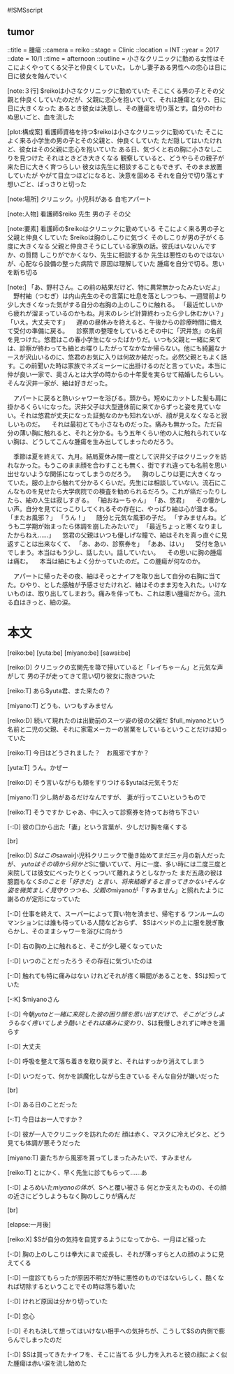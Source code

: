 #!SMSscript

## tumor

::title = 腫瘍
::camera = reiko
::stage = Clinic
::location = INT
::year = 2017
::date = 10/1
::time = afternoon
::outline = 小さなクリニックに勤める女性はそこによくやってくる父子と仲良くしていた。しかし妻子ある男性への恋心は日に日に彼女を蝕んでいく


[note:３行]
$reikoは小さなクリニックに勤めていた
そこにくる男の子とその父親と仲良くしていたのだが、父親に恋心を抱いていて、それは腫瘍となり、日に日に大きくなった
あるとき彼女は決意し、その腫瘍を切り落とす。自分の叶わぬ思いごと、血を流した

[plot:構成案]
看護師資格を持つ$reikoは小さなクリニックに勤めていた
そこによく来る小学生の男の子とその父親と、仲良くしていた
ただ隠してはいたけれど、彼女はその父親に恋心を抱いていた
ある日、気づくと右の胸に小さなしこりを見つけた
それはときどき大きくなる
観察していると、どうやらその親子が来た日に大きく育つらしい
彼女は先生に相談することもできず、そのまま放置していたが
やがて目立つほどになると、決意を固める
それを自分で切り落とす
想いごと、ばっさりと切った

[note:場所]
クリニック。小児科がある
自宅アパート

[note:人物]
看護師$reiko
先生
男の子
その父

[note:要素]
看護師の$reikoはクリニックに勤めている
そこによく来る男の子と父親と仲良くしていた
$reikoは胸のしこりに気づく
そのしこりが男の子がくる度に大きくなる
父親と仲良さそうにしている家族の話。彼氏はいないんですか、の質問
しこりがでかくなり、先生に相談するか
先生は悪性のものではないが、心配なら設備の整った病院で
原因は理解していた
腫瘍を自分で切る。思いを断ち切る

[note:]
「あ、野村さん。この前の結果だけど、特に異常無かったみたいだよ」
　野村紬（つむぎ）は内山先生のその言葉に吐息を落としつつも、一週間前より少し大きくなった気がする自分の右胸の上のしこりに触れる。
「最近忙しいから疲れが溜まっているのかもね。月末のレシピ計算終わったら少し休むかい？」
「いえ。大丈夫です」
　遅めの昼休みを終えると、午後からの診療時間に備えて受付の準備に戻る。
　診察票の整理をしているとその中に「沢井悠」の名前を見つけた。悠君はこの春小学生になったばかりだ。いつも父親と一緒に来ては、診察が終わっても紬とお喋りしたがってなかなか帰らない。他にも綺麗なナースが沢山いるのに、悠君のお気に入りは何故か紬だった。必然父親ともよく話す。この前聞いた時は家族でネズミーシーに出掛けるのだと言っていた。本当に仲が良い一家で、奥さんとは大学の時からの十年愛を実らせて結婚したらしい。そんな沢井一家が、紬は好きだった。

　アパートに戻ると熱いシャワーを浴びる。頭から。短めにカットした髪も肩に掛かるくらいになった。沢井父子は大型連休前に来てからずっと姿を見ていない。それは悠君が丈夫になった証拠なのかも知れないが、顔が見えなくなると寂しいものだ。
　それは最初とても小さなものだった。痛みも無かった。ただ自分の薄い胸に触れると、それと分かる。もう五年くらい他の人に触れられていない胸は、どうしてこんな腫瘍を生み出してしまったのだろう。

　季節は夏を終えて、九月。結局夏休み間一度として沢井父子はクリニックを訪れなかった。もうこのまま顔を合わすことも無く、街ですれ違っても名前を思い出せないような関係になってしまうのだろう。
　胸のしこりは更に大きくなっていた。服の上から触れて分かるくらいだ。先生には相談していない。流石にこんなものを見せたら大学病院での検査を勧められるだろう。これが癌だったりしたら、紬の人生は寂しすぎる。
「紬おねーちゃん」
「あ、悠君」
　その懐かしい声。自分を見てにっこりしてくれるその存在に、やっぱり紬は心が温まる。
「またお風邪？」
「うん！」
　随分と元気な風邪の子だ。
「すみませんね。どうも二学期が始まったら体調を崩したみたいで」
「最近ちょっと寒くなりましたからねえ……」
　悠君の父親はいつも優しげな瞳で、紬はそれを真っ直ぐに見返すことは出来なくて、
「あ、あの、診察券を」
「ああ、はい」
　受付を急いでしまう。本当はもう少し、話したい。話していたい。
　その思いに胸の腫瘍は痛む。
　本当は紬にもよく分かっていたのだ。この腫瘍が何なのか。

　アパートに帰ったその夜、紬はそっとナイフを取り出して自分の右胸に当てた。ひやり、とした感触が予感させたけれど、紬はそのまま刃を入れた。いけないものは、取り出してしまおう。痛みを伴っても、これは悪い腫瘍だから。流れる血はきっと、紬の涙。


# 本文

[reiko:be]
[yuta:be]
[miyano:be]
[sawai:be]

[reiko:D]
クリニックの玄関先を箒で掃いていると「レイちゃーん」と元気な声がして
男の子が走ってきて思い切り彼女に抱きついた

[reiko:T]
あら$yuta君、また来たの？

[miyano:T]
どうも、いつもすみません

[reiko:D]
続いて現れたのは出勤前のスーツ姿の彼の父親だ
$full_miyanoという名前と二児の父親、それに家電メーカーの営業をしているということだけは知っていた

[reiko:T]
今日はどうされました？　お風邪ですか？

[yuta:T]
うん。かぜー

[reiko:D]
そう言いながらも頬をすりつける$yutaは元気そうだ

[miyano:T]
少し熱があるだけなんですが、
妻が行ってこいというもので

[reiko:T]
そうですか
じゃあ、中に入って診察券を持ってお待ち下さい

[-:D]
彼の口から出た「妻」という言葉が、少しだけ胸を痛くする

[br]

[reiko:D]
$Sはこの$sawai小児科クリニックで働き始めてまだ三ヶ月の新人だったが、
$yutaはその頃から何かと$Sに懐いていて、月に一度、多い時には二度三度と来院しては彼女にべったりとくっついて離れようとしなかった
まだ五歳の彼は臆面もなく$Sのことを「好きだ」と言い、将来結婚すると言ってきかない
そんな姿を微笑ましく見守りつつも、父親の$miyanoが「すみません」と照れたように謝るのが定形になっていた

[-:D]
仕事を終えて、スーパーによって買い物を済ませ、帰宅する
ワンルームのマンションには誰も待っている人間などおらず、
$Sはベッドの上に服を脱ぎ散らかし、そのままシャワーを浴びに向かう

[-:D]
右の胸の上に触れると、そこが少し硬くなっていた

[-:D]
いつのことだったろう
その存在に気づいたのは

[-:D]
触れても特に痛みはない
けれどそれが疼く瞬間があることを、$Sは知っていた

[-:K]
$miyanoさん

[-:D]
今朝$yutaと一緒に来院した彼の困り顔を思い出すだけで、そこがどうしようもなく疼いてしまう
酷いとそれは痛みに変わり、$Sは我慢しきれずに呻きを漏らす

[-:D]
大丈夫

[-:D]
呼吸を整えて落ち着きを取り戻すと、それはすっかり消えてしまう

[-:D]
いつだって、何かを誤魔化しながら生きている
そんな自分が嫌いだった

[br]

[-:D]
ある日のことだった

[-:T]
今日はお一人ですか？

[-:D]
彼が一人でクリニックを訪れたのだ
顔は赤く、マスクに冷えピタと、どう見ても体調が悪そうだった

[miyano:T]
妻たちから風邪を貰ってしまったみたいで、すみません

[reiko:T]
とにかく、早く先生に診てもらって……あ

[-:D]
よろめいた$miyanoの体が、$Sへと覆い被さる
何とか支えたものの、その顔の近さにどうしようもなく胸のしこりが痛んだ

[br]

[elapse:一月後]

[reiko:X]
$Sが自分の気持を自覚するようになってから、一月ほど経った

[-:D]
胸の上のしこりは拳大にまで成長し、それが薄っすらと人の顔のように見えてくる

[-:D]
一度診てもらったが原因不明だが特に悪性のものではないらしく、酷くなれば切除するということでその時は落ち着いた

[-:D]
けれど原因は分かり切っていた

[-:D]
恋心

[-:D]
それも決して想ってはいけない相手への気持ちが、こうして$Sの内側で膨らんでしまったのだ

[-:D]
$Sは買ってきたナイフを、そこに当てる
少し力を入れると彼の顔によく似た腫瘍は赤い涙を流し始めた

